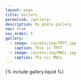 ```yaml
---
layout: page
title: Gallery
permalink: /gallery/
description: My photo gallery
nav: true
nav_order: 5
gallery:
  - image: /assets/img/TMTT.jpg
    caption: This is TMTT
  - image: /assets/img/MWCL.jpg
    caption: Thi sis MWCL
---
```


{% include gallery.liquid %}